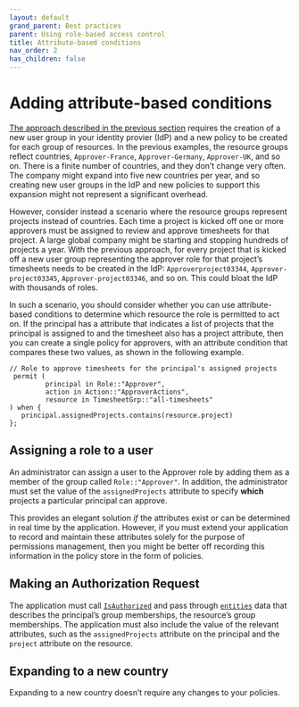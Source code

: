 ```yaml
---
layout: default
grand_parent: Best practices
parent: Using role-based access control
title: Attribute-based conditions
nav_order: 2
has_children: false
---
```


# Adding attribute-based conditions

[The approach described in the previous section](best-practices/bp-implementing-roles.xml) requires the creation of a new user group in your identity provier (IdP) and a new policy to be created for each group of resources. In the previous examples, the resource groups reflect countries, `Approver-France`, `Approver-Germany`, `Approver-UK`, and so on. There is a finite number of countries, and they don’t change very often. The company might expand into five new countries per year, and so creating new user groups in the IdP and new policies to support this expansion might not represent a significant overhead. 

However, consider instead a scenario where the resource groups represent projects instead of countries. Each time a project is kicked off one or more approvers must be assigned to review and approve timesheets for that project. A large global company might be starting and stopping hundreds of projects a year. With the previous approach, for every project that is kicked off a new user group representing the approver role for that project’s timesheets needs to be created in the IdP: `Approverproject03344`, `Approver-project03345`, `Approver-project03346`, and so on. This could bloat the IdP with thousands of roles. 

In such a scenario, you should consider whether you can use attribute-based conditions to determine which resource the role is permitted to act on. If the principal has a attribute that indicates a list of projects that the principal is assigned to and the timesheet also has a project attribute, then you can create a single policy for approvers, with an attribute condition that compares these two values, as shown in the following example.

```
// Role to approve timesheets for the principal's assigned projects
 permit (
         principal in Role::"Approver",
         action in Action::"ApproverActions",
         resource in TimesheetGrp::"all-timesheets"
) when {
   principal.assignedProjects.contains(resource.project)
};
```

## Assigning a role to a user

An administrator can assign a user to the Approver role by adding them as a member of the group called `Role::"Approver"`. In addition, the administrator must set the value of the `assignedProjects` attribute to specify **which** projects a particular principal can approve. 

This provides an elegant solution *if* the attributes exist or can be determined in real time by the application. However, if you must extend your application to record and maintain these attributes solely for the purpose of permissions management, then you might be better off recording this information in the policy store in the form of policies. 

## Making an Authorization Request

The application must call [`IsAuthorized`](https://docs.aws.amazon.com/verifiedpermissions/latest/apireference/API_IsAuthorized.html) and pass through [`entities`](https://docs.aws.amazon.com/verifiedpermissions/latest/apireference/API_IsAuthorized.html#verifiedpermissions-IsAuthorized-request-entities) data that describes the principal’s group memberships, the resource’s group memberships. The application must also include the value of the relevant attributes, such as the `assignedProjects` attribute on the principal and the `project` attribute on the resource. 

## Expanding to a new country

Expanding to a new country doesn’t require any changes to your policies.
